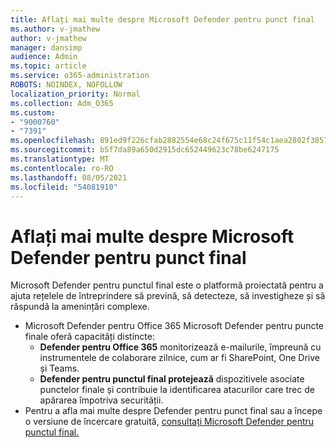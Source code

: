 ```yaml
---
title: Aflați mai multe despre Microsoft Defender pentru punct final
ms.author: v-jmathew
author: v-jmathew
manager: dansimp
audience: Admin
ms.topic: article
ms.service: o365-administration
ROBOTS: NOINDEX, NOFOLLOW
localization_priority: Normal
ms.collection: Adm_O365
ms.custom:
- "9000760"
- "7391"
ms.openlocfilehash: 891ed9f226cfab2882554e68c24f675c11f54c1aea2802f3851d42630af80df8
ms.sourcegitcommit: b5f7da89a650d2915dc652449623c78be6247175
ms.translationtype: MT
ms.contentlocale: ro-RO
ms.lasthandoff: 08/05/2021
ms.locfileid: "54081910"
---
```

# <a name="learn-more-about-microsoft-defender-for-endpoint"></a>Aflați mai multe despre Microsoft Defender pentru punct final

Microsoft Defender pentru punctul final este o platformă proiectată pentru a ajuta rețelele de întreprindere să prevină, să detecteze, să investigheze și să răspundă la amenințări complexe.

- Microsoft Defender pentru Office 365 Microsoft Defender pentru puncte finale oferă capacități distincte:
  - **Defender pentru Office 365** monitorizează e-mailurile, împreună cu instrumentele de colaborare zilnice, cum ar fi SharePoint, One Drive și Teams.
  - **Defender pentru punctul final protejează** dispozitivele asociate punctelor finale și contribuie la identificarea atacurilor care trec de apărarea împotriva securității.
- Pentru a afla mai multe despre Defender pentru punct final sau a începe o versiune de încercare gratuită, [consultați Microsoft Defender pentru punctul final.](https://go.microsoft.com/fwlink/?linkid=2094113)
